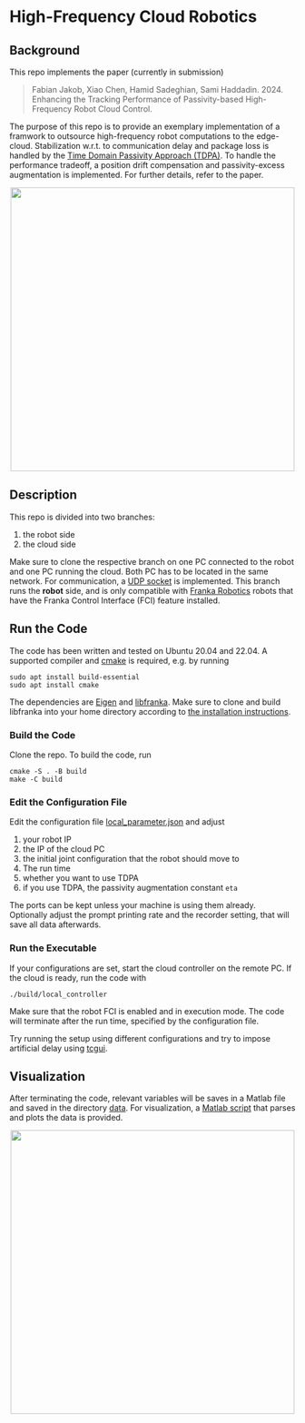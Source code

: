 # High-Frequency Cloud Robotics

## Background

This repo implements the paper (currently in submission)

> Fabian Jakob, Xiao Chen, Hamid Sadeghian, Sami Haddadin. 2024. Enhancing the Tracking Performance of Passivity-based High-Frequency
Robot Cloud Control.

The purpose of this repo is to provide an exemplary implementation of a framwork to outsource high-frequency robot computations to the edge-cloud. Stabilization w.r.t. to communication delay and package loss is handled by the [Time Domain Passivity Approach (TDPA)](./include/TDPA.tpp). To handle the performance tradeoff, a position drift compensation and passivity-excess augmentation is implemented. For further details, refer to the paper.

<p align="center">
  <img src="https://github.com/Fjakob/high-frequency-cloud-robotics/assets/78848571/2caf04bf-264b-463f-a264-935bf04f7213" width="500"/>
</p>

## Description

This repo is divided into two branches:

1. the robot side
2. the cloud side

Make sure to clone the respective branch on one PC connected to the robot and one PC running the cloud. Both PC has to be located in the same network. For communication, a [UDP socket](./include/udp_utils.cpp) is implemented. This branch runs the **robot** side, and is only compatible with [Franka Robotics](https://franka.de/) robots that have the Franka Control Interface (FCI) feature installed.


## Run the Code

The code has been written and tested on Ubuntu 20.04 and 22.04. A supported compiler and [cmake](https://cmake.org) is required, e.g. by running

```
sudo apt install build-essential
sudo apt install cmake
```

The dependencies are [Eigen](https://eigen.tuxfamily.org/index.php?title=Main_Page) and [libfranka](https://frankaemika.github.io/docs/libfranka.html). Make sure to clone and build libfranka into your home directory according to [the installation instructions](https://frankaemika.github.io/docs/installation_linux.html).


### Build the Code

Clone the repo. To build the code, run

```
cmake -S . -B build
make -C build
```

### Edit the Configuration File

Edit the configuration file [local_parameter.json](./config/local_parameter.json) and adjust 

1. your robot IP
2. the IP of the cloud PC
3. the initial joint configuration that the robot should move to
4. The run time
5. whether you want to use TDPA
6. if you use TDPA, the passivity augmentation constant `eta`

The ports can be kept unless your machine is using them already. Optionally adjust the prompt printing rate and the recorder setting, that will save all data afterwards.


### Run the Executable

If your configurations are set, start the cloud controller on the remote PC. If the cloud is ready, run the code with

``` 
./build/local_controller
```

Make sure that the robot FCI is enabled and in execution mode. The code will terminate after the run time, specified by the configuration file. 

Try running the setup using different configurations and try to impose artificial delay using [tcgui](https://github.com/tum-lkn/tcgui).


## Visualization

After terminating the code, relevant variables will be saves in a Matlab file and saved in the directory [data](./data/). For visualization, a [Matlab script](./data/plot_robot_data.m) that parses and plots the data is provided.

<p align="center">
  <img src="https://github.com/Fjakob/high-frequency-cloud-robotics/assets/78848571/f267f0ad-88be-4161-9f03-eba0fb5788f7" width="500"/>
</p>

